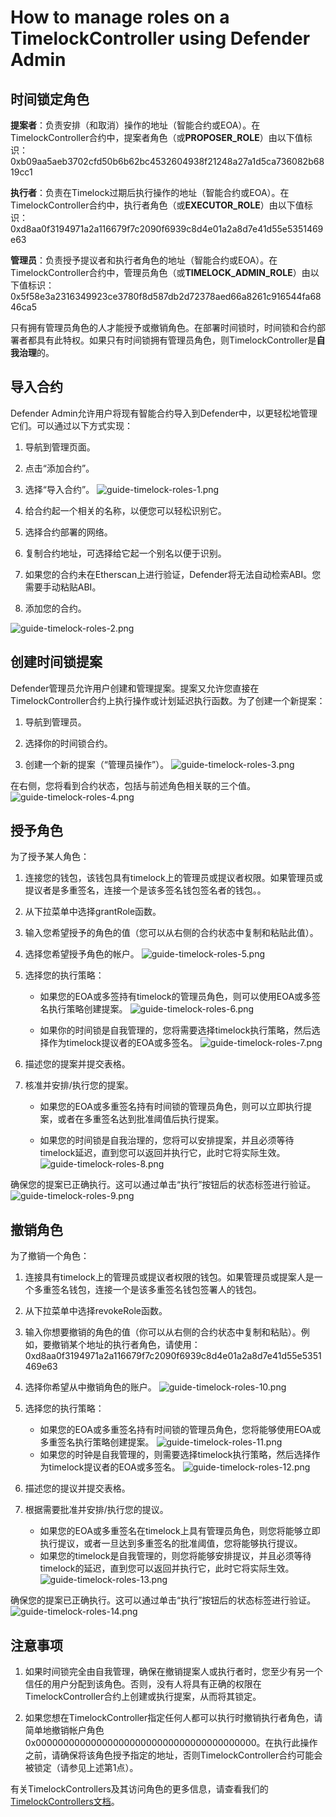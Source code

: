 # How to manage roles on a TimelockController using Defender Admin
## 时间锁定角色
**提案者**：负责安排（和取消）操作的地址（智能合约或EOA）。在TimelockController合约中，提案者角色（或**PROPOSER_ROLE**）由以下值标识：0xb09aa5aeb3702cfd50b6b62bc4532604938f21248a27a1d5ca736082b6819cc1

**执行者**：负责在Timelock过期后执行操作的地址（智能合约或EOA）。在TimelockController合约中，执行者角色（或**EXECUTOR_ROLE**）由以下值标识：0xd8aa0f3194971a2a116679f7c2090f6939c8d4e01a2a8d7e41d55e5351469e63

**管理员**：负责授予提议者和执行者角色的地址（智能合约或EOA）。在TimelockController合约中，管理员角色（或**TIMELOCK_ADMIN_ROLE**）由以下值标识：0x5f58e3a2316349923ce3780f8d587db2d72378aed66a8261c916544fa6846ca5

只有拥有管理员角色的人才能授予或撤销角色。在部署时间锁时，时间锁和合约部署者都具有此特权。如果只有时间锁拥有管理员角色，则TimelockController是**自我治理**的。

## 导入合约
Defender Admin允许用户将现有智能合约导入到Defender中，以更轻松地管理它们。可以通过以下方式实现：
1. 导航到管理页面。

2. 点击“添加合约”。

3. 选择“导入合约”。
![guide-timelock-roles-1.png](img/guide-timelock-roles-1.png)
4. 给合约起一个相关的名称，以便您可以轻松识别它。

5. 选择合约部署的网络。

6. 复制合约地址，可选择给它起一个别名以便于识别。

7. 如果您的合约未在Etherscan上进行验证，Defender将无法自动检索ABI。您需要手动粘贴ABI。

8. 添加您的合约。

![guide-timelock-roles-2.png](img/guide-timelock-roles-2.png)

## 创建时间锁提案
Defender管理员允许用户创建和管理提案。提案又允许您直接在TimelockController合约上执行操作或计划延迟执行函数。为了创建一个新提案：

1. 导航到管理员。

2. 选择你的时间锁合约。

3. 创建一个新的提案（“管理员操作”）。
![guide-timelock-roles-3.png](img/guide-timelock-roles-3.png)

在右侧，您将看到合约状态，包括与前述角色相关联的三个值。
![guide-timelock-roles-4.png](img/guide-timelock-roles-4.png)

## 授予角色
为了授予某人角色：

1. 连接您的钱包，该钱包具有timelock上的管理员或提议者权限。如果管理员或提议者是多重签名，连接一个是该多签名钱包签名者的钱包。。

2. 从下拉菜单中选择grantRole函数。

3. 输入您希望授予的角色的值（您可以从右侧的合约状态中复制和粘贴此值）。

4. 选择您希望授予角色的帐户。
![guide-timelock-roles-5.png](img/guide-timelock-roles-5.png)
5. 选择您的执行策略：
   * 如果您的EOA或多签持有timelock的管理员角色，则可以使用EOA或多签名执行策略创建提案。
![guide-timelock-roles-6.png](img/guide-timelock-roles-6.png)

   * 如果你的时间锁是自我管理的，您将需要选择timelock执行策略，然后选择作为timelock提议者的EOA或多签名。
![guide-timelock-roles-7.png](img/guide-timelock-roles-7.png)
6. 描述您的提案并提交表格。

7. 核准并安排/执行您的提案。

    * 如果您的EOA或多重签名持有时间锁的管理员角色，则可以立即执行提案，或者在多重签名达到批准阈值后执行提案。

    * 如果您的时间锁是自我治理的，您将可以安排提案，并且必须等待timelock延迟，直到您可以返回并执行它，此时它将实际生效。
![guide-timelock-roles-8.png](img/guide-timelock-roles-8.png)

确保您的提案已正确执行。这可以通过单击“执行”按钮后的状态标签进行验证。
![guide-timelock-roles-9.png](img/guide-timelock-roles-9.png)

## 撤销角色
为了撤销一个角色：

1. 连接具有timelock上的管理员或提议者权限的钱包。如果管理员或提案人是一个多重签名钱包，连接一个是该多重签名钱包签署人的钱包。

2. 从下拉菜单中选择revokeRole函数。

3. 输入你想要撤销的角色的值（你可以从右侧的合约状态中复制和粘贴）。例如，要撤销某个地址的执行者角色，请使用：0xd8aa0f3194971a2a116679f7c2090f6939c8d4e01a2a8d7e41d55e5351469e63

4. 选择你希望从中撤销角色的账户。
![guide-timelock-roles-10.png](img/guide-timelock-roles-10.png)
5. 选择您的执行策略：
    * 如果您的EOA或多重签名持有时间锁的管理员角色，您将能够使用EOA或多重签名执行策略创建提案。
![guide-timelock-roles-11.png](img/guide-timelock-roles-11.png)
    * 如果您的时钟是自我管理的，则需要选择timelock执行策略，然后选择作为timelock提议者的EOA或多签名。
![guide-timelock-roles-12.png](img/guide-timelock-roles-12.png)
1. 描述您的提议并提交表格。

2. 根据需要批准并安排/执行您的提议。
    * 如果您的EOA或多重签名在timelock上具有管理员角色，则您将能够立即执行提议，或者一旦达到多重签名的批准阈值，您将能够执行提议。
    * 如果您的timelock是自我管理的，则您将能够安排提议，并且必须等待timelock的延迟，直到您可以返回并执行它，此时它将实际生效。
![guide-timelock-roles-13.png](img/guide-timelock-roles-13.png)

确保您的提案已正确执行。这可以通过单击“执行”按钮后的状态标签进行验证。
![guide-timelock-roles-14.png](img/guide-timelock-roles-14.png)

## 注意事项
1. 如果时间锁完全由自我管理，确保在撤销提案人或执行者时，您至少有另一个信任的用户分配到该角色。否则，没有人将具有正确的权限在TimelockController合约上创建或执行提案，从而将其锁定。

2. 如果您想在TimelockController指定任何人都可以执行时撤销执行者角色，请简单地撤销帐户角色0x0000000000000000000000000000000000000000。在执行此操作之前，请确保将该角色授予指定的地址，否则TimelockController合约可能会被锁定（请参见上述第1点）。

有关TimelockControllers及其访问角色的更多信息，请查看我们的[TimelockControllers文档](../../../Contracts/Contracts.4.x/API/Governance.md)。